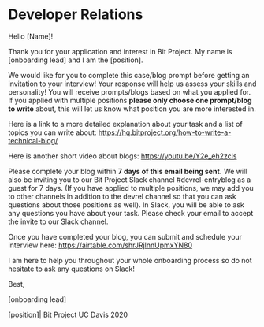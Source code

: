 # Developer Relations

Hello [Name]! 

Thank you for your application and interest in Bit Project.  My name is [onboarding lead] and I am the [position].

We would like for you to complete this case/blog prompt before getting an invitation to your interview! Your response will help us assess your skills and personality! You will receive prompts/blogs based on what you applied for. If you applied with multiple positions **please only choose one prompt/blog to write** about, this will let us know what position you are more interested in.

Here is a link to a more detailed explanation about your task and a list of topics you can write about: https://hq.bitproject.org/how-to-write-a-technical-blog/

Here is another short video about blogs: https://youtu.be/Y2e_eh2zcls

Please complete your blog within **7 days of this email being sent.** We will also be inviting you to our Bit Project Slack channel #devrel-entryblog as a guest for 7 days. (If you have applied to multiple positions, we may add you to other channels in addition to the devrel channel so that you can ask questions about those positions as well). In Slack, you will be able to ask any questions you have about your task. Please check your email to accept the invite to our Slack channel.

Once you have completed your blog, you can submit and schedule your interview here:
https://airtable.com/shrJRjlnnUpmxYN80


I am here to help you throughout your whole onboarding process so do not hesitate to ask any questions on Slack! 

Best,

[onboarding lead]

[position]| Bit Project UC Davis 2020